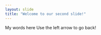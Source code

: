 ```yaml
---
layout: slide
title: "Welcome to our second slide!"
---
```

My words here
Use the left arrow to go back!
